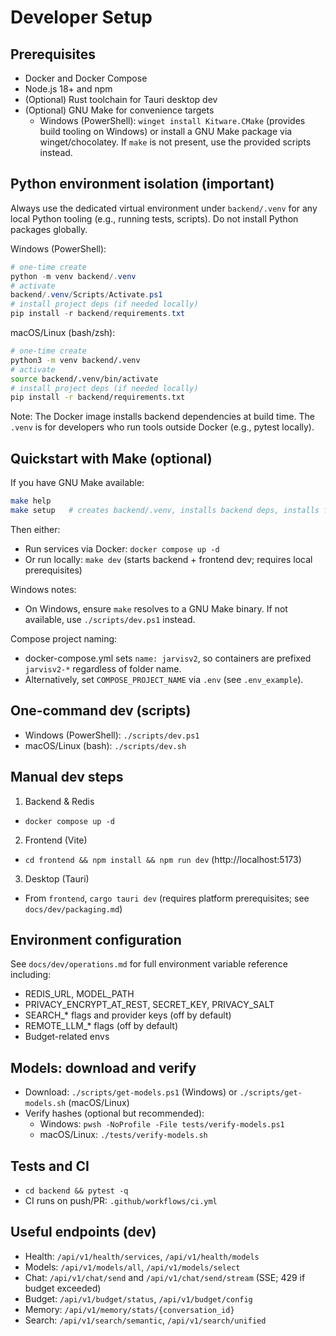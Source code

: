 # Developer Setup

## Prerequisites
- Docker and Docker Compose
- Node.js 18+ and npm
- (Optional) Rust toolchain for Tauri desktop dev
- (Optional) GNU Make for convenience targets
  - Windows (PowerShell): `winget install Kitware.CMake` (provides build tooling on Windows) or install a GNU Make package via winget/chocolatey. If `make` is not present, use the provided scripts instead.

## Python environment isolation (important)
Always use the dedicated virtual environment under `backend/.venv` for any local Python tooling (e.g., running tests, scripts). Do not install Python packages globally.

Windows (PowerShell):
```powershell
# one-time create
python -m venv backend/.venv
# activate
backend/.venv/Scripts/Activate.ps1
# install project deps (if needed locally)
pip install -r backend/requirements.txt
```

macOS/Linux (bash/zsh):
```bash
# one-time create
python3 -m venv backend/.venv
# activate
source backend/.venv/bin/activate
# install project deps (if needed locally)
pip install -r backend/requirements.txt
```

Note: The Docker image installs backend dependencies at build time. The `.venv` is for developers who run tools outside Docker (e.g., pytest locally).

## Quickstart with Make (optional)
If you have GNU Make available:
```bash
make help
make setup   # creates backend/.venv, installs backend deps, installs frontend deps
```
Then either:
- Run services via Docker: `docker compose up -d`
- Or run locally: `make dev` (starts backend + frontend dev; requires local prerequisites)

Windows notes:
- On Windows, ensure `make` resolves to a GNU Make binary. If not available, use `./scripts/dev.ps1` instead.

Compose project naming:
- docker-compose.yml sets `name: jarvisv2`, so containers are prefixed `jarvisv2-*` regardless of folder name.
- Alternatively, set `COMPOSE_PROJECT_NAME` via `.env` (see `.env_example`).

## One-command dev (scripts)
- Windows (PowerShell): `./scripts/dev.ps1`
- macOS/Linux (bash): `./scripts/dev.sh`

## Manual dev steps
1) Backend & Redis
- `docker compose up -d`
2) Frontend (Vite)
- `cd frontend && npm install && npm run dev` (http://localhost:5173)
3) Desktop (Tauri)
- From `frontend`, `cargo tauri dev` (requires platform prerequisites; see `docs/dev/packaging.md`)

## Environment configuration
See `docs/dev/operations.md` for full environment variable reference including:
- REDIS_URL, MODEL_PATH
- PRIVACY_ENCRYPT_AT_REST, SECRET_KEY, PRIVACY_SALT
- SEARCH_* flags and provider keys (off by default)
- REMOTE_LLM_* flags (off by default)
- Budget-related envs

## Models: download and verify
- Download: `./scripts/get-models.ps1` (Windows) or `./scripts/get-models.sh` (macOS/Linux)
- Verify hashes (optional but recommended):
  - Windows: `pwsh -NoProfile -File tests/verify-models.ps1`
  - macOS/Linux: `./tests/verify-models.sh`

## Tests and CI
- `cd backend && pytest -q`
- CI runs on push/PR: `.github/workflows/ci.yml`

## Useful endpoints (dev)
- Health: `/api/v1/health/services`, `/api/v1/health/models`
- Models: `/api/v1/models/all`, `/api/v1/models/select`
- Chat: `/api/v1/chat/send` and `/api/v1/chat/send/stream` (SSE; 429 if budget exceeded)
- Budget: `/api/v1/budget/status`, `/api/v1/budget/config`
- Memory: `/api/v1/memory/stats/{conversation_id}`
- Search: `/api/v1/search/semantic`, `/api/v1/search/unified`
